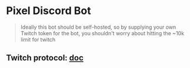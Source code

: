 # Pixel Discord Bot

> Ideally this bot should be self-hosted, so by supplying your own Twitch token for the bot, you shouldn't worry about hitting the ~10k limit for twitch

## Twitch protocol: [doc](./TWITCH.md)
